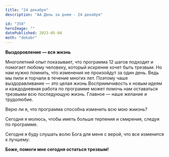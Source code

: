 ```yaml
---
title: "24 декабря"
description: "АА День за днем - 24 декабря"

id: "358"
heroImage: ""
datePublished: 2023-05-04
moth: "dekabr"
---
```


**Выздоровление — вся жизнь**

Многолетний опыт показывает, что программа 12 шагов подходит и помогает любому
человеку, который искренне хочет быть трезвым. Но нам нужно помнить, что
изменения не произойдут за один день. Ведь мы пили и торчали в течение многих
лет. Поэтому чаше выздоравливание — это целая жизнь Восприимчивость к новым
идеям и каждодневная работа по программе может помочь нам оставаться трезвыми
всю последующую жизнь. Главное — наше желание и трудолюбие.

Верю ли я, что программа способна изменить всю мою жиизнь?

Сегодня я молюсь, чтобы иметь больше терпения и смирения, следуя по программе.

Сегодня я буду слушать волю Бога для меня с верой, что все изменится к
лучшему:

**Боже, помоги мне сегодня остаться трезвым!**
